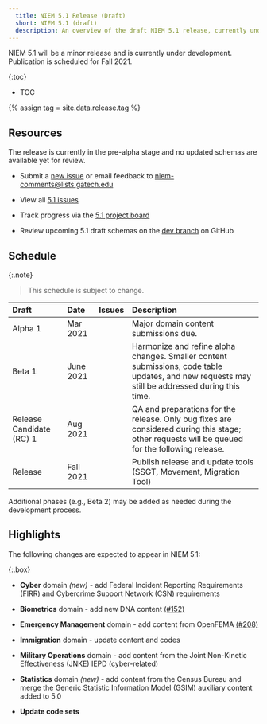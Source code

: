 ```yaml
---
  title: NIEM 5.1 Release (Draft)
  short: NIEM 5.1 (draft)
  description: An overview of the draft NIEM 5.1 release, currently under development.
---
```


NIEM 5.1 will be a minor release and is currently under development.  Publication is scheduled for Fall 2021.

{:toc}
- TOC

{% assign tag = site.data.release.tag %}

<!--
**[{{ site.data.release.description }}](https://github.com/NIEM/NIEM-Releases/releases/tag/{{tag}})** is now available for review!

The release package is available at [NIEM-Releases](https://github.com/NIEM/NIEM-Releases/releases/tag/{{tag}}) on GitHub and may also be downloaded as a [zip file](https://github.com/NIEM/NIEM-Releases/archive/{{tag}}.zip).  The package includes XML schemas, documentation spreadsheets, a change log, a JSON-LD context file, and a README.

Please email feedback to  or submit a new [5.1 issue](https://github.com/NIEM/NIEM-Releases/issues/new?labels=5.1) by the end of the day **{{ site.data.release.feedbackDue }}**.
-->

## Resources

The release is currently in the pre-alpha stage and no updated schemas are available yet for review.

- Submit a [new issue](https://github.com/NIEM/NIEM-Releases/issues/new?labels=5.1) or email feedback to <niem-comments@lists.gatech.edu>

- View all [5.1 issues](https://github.com/NIEM/NIEM-Releases/issues?q=is%3Aopen+is%3Aissue+label%3A5.1)

- Track progress via the [5.1 project board](https://github.com/NIEM/NIEM-Releases/projects/6)

- Review upcoming 5.1 draft schemas on the [dev branch]({{site.data.links.release_repo}}/tree/dev) on GitHub

## Schedule

{:.note}
> This schedule is subject to change.

Draft | Date | Issues | Description
:------ |:---- |:------ |:-----------
Alpha 1 | Mar 2021 |  | Major domain content submissions due.
Beta 1 | June 2021 |  | Harmonize and refine alpha changes.  Smaller content submissions, code table updates, and new requests may still be addressed during this time.
Release Candidate (RC) 1 | Aug 2021 |  | QA and preparations for the release.  Only bug fixes are considered during this stage; other requests will be queued for the following release.
Release | Fall 2021 | | Publish release and update tools (SSGT, Movement,  Migration Tool)

Additional phases (e.g., Beta 2) may be added as needed during the development process.

<!--
### Recent changes

-->

## Highlights

The following changes are expected to appear in NIEM 5.1:

{:.box}
- **Cyber** domain *(new)* - add Federal Incident Reporting Requirements (FIRR) and Cybercrime Support Network (CSN) requirements

- **Biometrics** domain - add new DNA content [(#152)](https://github.com/NIEM/NIEM-Releases/issues/152)

- **Emergency Management** domain - add content from OpenFEMA [(#208)](https://github.com/NIEM/NIEM-Releases/issues/208)

- **Immigration** domain - update content and codes

- **Military Operations** domain - add content from the Joint Non-Kinetic Effectiveness (JNKE) IEPD (cyber-related)

- **Statistics** domain *(new)* - add content from the Census Bureau and merge the Generic Statistic Information Model (GSIM) auxiliary content added to 5.0

- **Update code sets**
